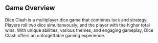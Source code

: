 ## Game Overview
Dice Clash is a multiplayer dice game that combines luck and strategy. Players roll two dice simultaneously, and the player with the higher total wins. With unique abilities, various themes, and engaging gameplay, Dice Clash offers an unforgettable gaming experience.